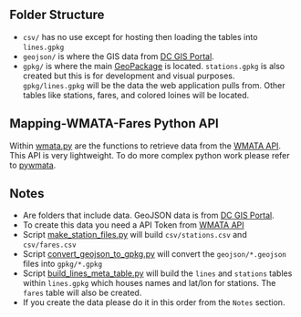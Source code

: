 ## Folder Structure
* `csv/` has no use except for hosting then loading the tables into `lines.gpkg`
* `geojson/` is where the GIS data from [DC GIS Portal](https://opendata.dc.gov/datasets/metro-lines-regional/about). 
* `gpkg/` is where the main [GeoPackage](https://www.geopackage.org/) is located. `stations.gpkg` is also created but this is for development and visual purposes. `gpkg/lines.gpkg` will be the data the web application pulls from. Other tables like stations, fares, and colored loines will be located.

## Mapping-WMATA-Fares Python API
Within [wmata.py](https://github.com/winstonhoyle/Mapping-WMATA-Fares/tree/main/data/wmata.py) are the functions to retrieve data from the [WMATA API](https://developer.wmata.com/). This API is very lightweight. To do more complex python work please refer to [pywmata](https://github.com/emma-k-alexandra/pywmata).

## Notes
* Are folders that include data. GeoJSON data is from [DC GIS Portal](https://opendata.dc.gov/datasets/metro-lines-regional/about).
* To create this data you need a API Token from [WMATA API](https://developer.wmata.com/)
* Script [make_station_files.py](https://github.com/winstonhoyle/Mapping-WMATA-Fares/tree/main/data/make_station_files.py) will build `csv/stations.csv` and `csv/fares.csv`
* Script [convert_geojson_to_gpkg.py](https://github.com/winstonhoyle/Mapping-WMATA-Fares/tree/main/data/convert_geojson_to_gpkg.py) will convert the `geojson/*.geojson` files into `gpkg/*.gpkg`
* Script [build_lines_meta_table.py](https://github.com/winstonhoyle/Mapping-WMATA-Fares/tree/main/data/build_lines_meta_table.py) will build the `lines` and `stations` tables within `lines.gpkg` which houses names and lat/lon for stations. The `fares` table will also be created.
* If you create the data please do it in this order from the `Notes` section.

